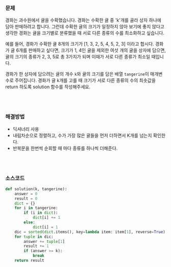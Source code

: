 ### 문제

경화는 과수원에서 귤을 수확했습니다. 경화는 수확한 귤 중 'k'개를 골라 상자 하나에 담아 판매하려고 합니다. 그런데 수확한 귤의 크기가 일정하지 않아 보기에 좋지 않다고 생각한 경화는 귤을 크기별로 분류했을 때 서로 다른 종류의 수를 최소화하고 싶습니다.

예를 들어, 경화가 수확한 귤 8개의 크기가 [1, 3, 2, 5, 4, 5, 2, 3] 이라고 합시다. 경화가 귤 6개를 판매하고 싶다면, 크기가 1, 4인 귤을 제외한 여섯 개의 귤을 상자에 담으면, 귤의 크기의 종류가 2, 3, 5로 총 3가지가 되며 이때가 서로 다른 종류가 최소일 때입니다.

경화가 한 상자에 담으려는 귤의 개수 `k`와 귤의 크기를 담은 배열 `tangerine`이 매개변수로 주어집니다. 경화가 귤 k개를 고를 때 크기가 서로 다른 종류의 수의 최솟값을 return 하도록 solution 함수를 작성해주세요.

</br>

</br>

### 해결방법

- 딕셔너리 사용
- 내림차순으로 정렬하고, 수가 가장 많은 귤들을 먼저 더하면서 K개를 넘는지 확인한다.
- 반복문을 한번씩 순회할 때 마다 종류를 하나씩 더해준다.

</br>

</br>

### 소스코드

```python
def solution(k, tangerine):
    answer = 0
    result = 0
    dict = {}
    for i in tangerine:
        if (i in dict):
            dict[i] += 1
        else:
            dict[i] = 1
    dic = sorted(dict.items(), key=lambda item: item[1], reverse=True)
    for tuple in dic:
        answer += tuple[1]
        result += 1
        if (answer >= k):
            break
    return result
```

